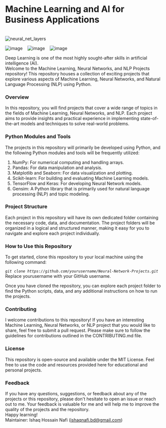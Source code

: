 # Machine Learning and AI for Business Applications

 <br/> ![neural_net_layers](https://github.com/Moh-Nafi/Neural_Network_Projects/assets/133475571/dc617c75-c08a-4c99-85be-40ccb680b422)


![image](https://github.com/Moh-Nafi/Neural_Network_Projects/assets/133475571/65963975-d467-4424-b98f-aec70b1cf450)&nbsp;&nbsp;&nbsp;&nbsp;![image](https://github.com/Moh-Nafi/Neural_Network_Projects/assets/133475571/f59493f4-cdb8-4c37-8e49-5e1ba651721d)&nbsp;&nbsp;&nbsp;&nbsp;![image](https://github.com/Moh-Nafi/Neural_Network_Projects/assets/133475571/3f16ac14-51e2-4eb5-a025-8f297c5991b0)
 
Deep Learning is one of the most highly sought-after skills in artificial intelligence (AI).<br/>
Welcome to the Machine Learning, Neural Networks, and NLP Projects repository! This repository houses a collection of exciting projects that explore various aspects of Machine Learning, Neural Networks, and Natural Language Processing (NLP) using Python.<br/>
### Overview
In this repository, you will find projects that cover a wide range of topics in the fields of Machine Learning, Neural Networks, and NLP. Each project aims to provide insights and practical experience in implementing state-of-the-art models and techniques to solve real-world problems.
<br/>
### Python Modules and Tools
The projects in this repository will primarily be developed using Python, and the following Python modules and tools will be frequently utilized:

1. NumPy: For numerical computing and handling arrays.
2. Pandas: For data manipulation and analysis.
3. Matplotlib and Seaborn: For data visualization and plotting.
4. Scikit-learn: For building and evaluating Machine Learning models.
5. TensorFlow and Keras: For developing Neural Network models.
6. Gensim: A Python library that is primarily used for natural language processing (NLP) and topic modeling.<br/>

### Project Structure
Each project in this repository will have its own dedicated folder containing the necessary code, data, and documentation. The project folders will be organized in a logical and structured manner, making it easy for you to navigate and explore each project individually.<br/>

### How to Use this Repository
To get started, clone this repository to your local machine using the following command:

*`git clone https://github.com/yourusername/Neural-Network-Projects.git`* <br/>
Replace yourusername with your GitHub username.

Once you have cloned the repository, you can explore each project folder to find the Python scripts, data, and any additional instructions on how to run the projects.<br/>
### Contributing
I welcome contributions to this repository! If you have an interesting Machine Learning, Neural Networks, or NLP project that you would like to share, feel free to submit a pull request. Please make sure to follow the guidelines for contributions outlined in the CONTRIBUTING.md file.<br/>
### License
This repository is open-source and available under the MIT License. Feel free to use the code and resources provided here for educational and personal projects.<br/>
### Feedback
If you have any questions, suggestions, or feedback about any of the projects or this repository, please don't hesitate to open an issue or reach out to me. Your feedback is valuable for me and will help me to improve the quality of the projects and the repository.<br/>
Happy learning!<br/>
Maintainer: Ishaq Hossain Nafi (ishaqnafi.bd@gmail.com)
